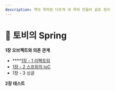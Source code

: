 ```yaml
---
description: 책의 목차랑 다르게 새 목차 만들어 글로 정리
---
```


# 📗 토비의 Spring



**1장 오브젝트와 의존 관계**

* ****[1장 - 1 리팩토링](spring/1-1.md)
* [1장 - 2 스프링의 IoC](spring/1-2-ioc.md)
* 1장 - 3 싱글

**2장 테스트**

